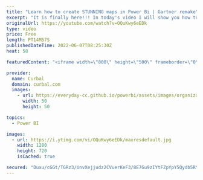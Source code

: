 ```yaml
---
title: "Learn how to create STUNNING maps in Power Bi | Gartner remake"
excerpt: "It is finally here!!! In today's video I will show you how to recreate the map that the Power BI team created for the Gartner summit EMEA.  You can get the file here: https://community.powerbi.com/t5/Data-Stories-Gallery/Analyzing-the-UN-s-Sustainable-Development-Goals-at-Gartner-Data/td-p/2527235  Here"
originalUrl: https://youtube.com/watch?v=OQuKwy6eEDk
type: video
price: Free
length: PT14M57S
publishedDateTime: 2022-06-07T08:25:30Z
heat: 58

featuredContent: "<iframe width=\"800\" height=\"500\" frameborder=\"0\" src=\"https://www.youtube.com/embed/OQuKwy6eEDk\" allow=\"accelerometer; autoplay; encrypted-media; gyroscope; picture-in-picture\" allowfullscreen></iframe>"

provider:
  name: Curbal
  domain: curbal.com
  images:
    - url: https://everyday-cc.github.io/powerbi/assets/images/organizations/curbal.com-50x50.jpg
      width: 50
      height: 50

topics:
  - Power BI

images:
  - url: https://i.ytimg.com/vi/OQuKwy6eEDk/maxresdefault.jpg
    width: 1280
    height: 720
    isCached: true

secured: "Duxu/cGGt/TGRz3/UnvXejjudz2CVuerKeF3/8E7Gu9zIYtFZpYpY5Qydb5RYsnSoWCPLX26SlstgytJGuphCvZhkc++a3XpgkktTNFVCUQI+a/pAc0E96Dr1ElL7Hc3IQXxfbKp6twpylgt7yLlj9/W8wD36T/xhhk4tC5SxSELS410zJyZNsVzNuNdg5nQO1xxBYqbpExSmYajTOKBZw2W6eglm+qJ72/FhQ0ivxyyN2CJNtuuZqseleMoVRQ6T9AJ6gUB7iSXq566IALSf6Cb1fmbZbGXoI5G4HzxHEz89P5mOJMKZFGq6Gk16f4SoghpV6UKTFwOa4/HnPc4wsYgXaTHVF28/sVzjwVQ0Hpe1qegwWZTkf//oXMGYlEx+VqVFckI5dAAbxaiG9jxYh07Ps6QBrXw9lidbRiCMWY=;Qfm1bganvTk2X1llFoY9GA=="
---
```


